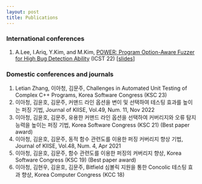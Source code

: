 ```yaml
---
layout: post
title: Publications
---
```


### International conferences
1. A.Lee, I.Ariq, Y.Kim, and M.Kim, [POWER: Program Option-Aware Fuzzer for High Bug Detection Ability](https://ahcheongl.github.com/public/POWER_ICST_22.pdf "download") (ICST 22) [[slides](https://ahcheongl.github.com/public/power_ICST_2022_upload.pdf "download")]

### Domestic conferences and journals
1. Letian Zhang, 이아청, 김문주, Challenges in Automated Unit Testing of Complex C++ Programs, Korea Software Congress (KSC 23)
2. 이아청, 김윤호, 김문주, 커맨드 라인 옵션을 변이 및 선택하여 테스팅 효과를 높이는 퍼징 기법, Journal of KIISE, Vol.49, Num. 11, Nov 2022
2. 이아청, 김윤호, 김문주, 유용한 커맨드 라인 옵션을 선택하여 커버리지와 오류 탐지 능력을 높이는 퍼징 기법, Korea Software Congress (KSC 21) (Best paper award)
2. 이아청, 김윤호, 김문주, 동적 함수 관련도를 이용한 퍼징 커버리지 향상 기법, Journal of KIISE, Vol.48, Num. 4, Apr 2021
3. 이아청, 김윤호, 김문주, 함수 관련도를 이용한 퍼징의 커버리지 향상, Korea Software Congress (KSC 19) (Best paper award)
4. 이아청, 김현우, 김윤호, 김문주, Bitfield 심볼릭 지원을 통한 Concolic 테스팅 효과 향상, Korea Computer Congress (KCC 18)
